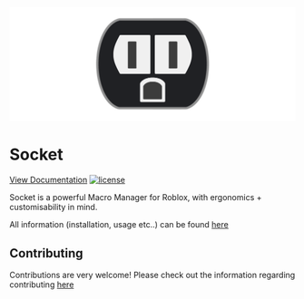 ![Socket Logo](resources/logo_wide_background.png)

# Socket
[View Documentation](https://joelbrd.github.io/Socket/)
[![license](https://img.shields.io/github/license/JoelBrd/Socket)](https://github.com/JoelBrd/Socket/blob/main/LICENSE)

Socket is a powerful Macro Manager for Roblox, with ergonomics + customisability in mind. 

All information (installation, usage etc..) can be found [here](https://joelbrd.github.io/Socket/)

## Contributing

Contributions are very welcome! Please check out the information regarding contributing [here](https://joelbrd.github.io/Socket/docs/Contributing)